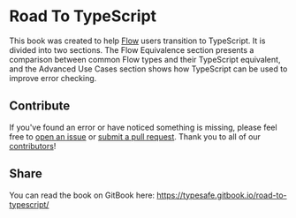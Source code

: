 # Road To TypeScript

This book was created to help [Flow](https://flow.org/) users transition to TypeScript. It is divided into two sections. The Flow Equivalence section presents a comparison between common Flow types and their TypeScript equivalent, and the Advanced Use Cases section shows how TypeScript can be used to improve error checking.

## Contribute

If you've found an error or have noticed something is missing, please feel free to [open an issue](https://github.com/shobhitg/road-to-typescript/issues) or [submit a pull request](https://github.com/shobhitg/road-to-typescript/pulls). Thank you to all of our [contributors](https://github.com/shobhitg/road-to-typescript/graphs/contributors)!

## Share

You can read the book on GitBook here: https://typesafe.gitbook.io/road-to-typescript/
